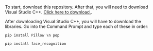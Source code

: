 To start, download this repository. After that, you will need to download Visual Studio C++. [Click here to download.](https://visualstudio.microsoft.com/vs/features/cplusplus/). 

After downloading Visual Studio C++, you will have to download the libraries. Go into the Command Prompt and type each of these in order:

`pip install Pillow \n pop`

`pip install face_recognition`

